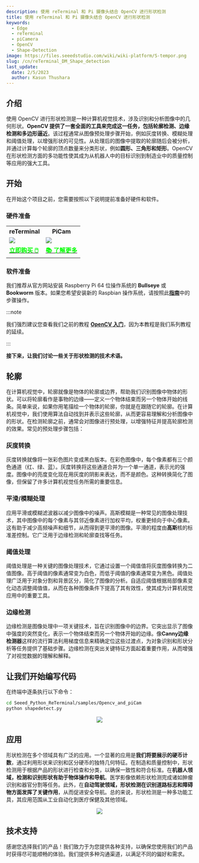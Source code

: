 ```yaml
---
description: 使用 reTerminal 和 Pi 摄像头结合 OpenCV 进行形状检测
title: 使用 reTerminal 和 Pi 摄像头结合 OpenCV 进行形状检测
keywords:
  - Edge
  - reTerminal 
  - piCamera
  - OpenCV
  - Shape-Detection
image: https://files.seeedstudio.com/wiki/wiki-platform/S-tempor.png
slug: /cn/reTerminal_DM_Shape_detection
last_update:
  date: 2/5/2023
  author: Kasun Thushara
---
```


## 介绍

使用 OpenCV 进行形状检测是一种计算机视觉技术，涉及识别和分析图像中的几何形状。**OpenCV 提供了一套全面的工具来完成这一任务，包括轮廓检测、边缘检测和多边形逼近**。该过程通常从图像预处理步骤开始，例如灰度转换、模糊处理和阈值处理，以增强形状的可见性。从处理后的图像中提取的轮廓随后会被分析，并通过计算每个轮廓的顶点数量来分类形状，例如**圆形、三角形和矩形**。OpenCV 在形状检测方面的多功能性使其成为从机器人中的目标识别到制造业中的质量控制等应用的强大工具。

## 开始

在开始这个项目之前，您需要按照以下说明提前准备好硬件和软件。

### 硬件准备

<div class="table-center">
	<table class="table-nobg">
    <tr class="table-trnobg">
      <th class="table-trnobg">reTerminal</th>
      <th class="table-trnobg">PiCam</th>
		</tr>
    <tr class="table-trnobg"></tr>
		<tr class="table-trnobg">
			<td class="table-trnobg"><div style={{textAlign:'center'}}><img src="https://files.seeedstudio.com/wiki/ReTerminal/frigate/reterminal.png" style={{width:300, height:'auto'}}/></div></td>
      <td class="table-trnobg"><div style={{textAlign:'center'}}><img src="https://files.seeedstudio.com/wiki/ReTerminal/Picam/picam2.jpg" style={{width:300, height:'auto'}}/></div></td>
		</tr>
    <tr class="table-trnobg"></tr>
		<tr class="table-trnobg">
			<td class="table-trnobg"><div class="get_one_now_container" style={{textAlign: 'center'}}><a class="get_one_now_item" href="https://www.seeedstudio.com/ReTerminal-with-CM4-p-4904.html?queryID=26220f25bcce77bc420c9c03059787c0&objectID=4904&indexName=bazaar_retailer_products">
              <strong><span><font color={'FFFFFF'} size={"4"}> 立即购买 🖱️</font></span></strong>
          </a></div></td>
      <td class="table-trnobg"><div class="get_one_now_container" style={{textAlign: 'center'}}><a class="get_one_now_item" href="https://wiki.seeedstudio.com/cn/reTerminal-piCam/"><strong><span><font color={'FFFFFF'} size={"4"}>📚 了解更多</font></span></strong></a></div></td>
        </tr>
    </table>
    </div>

### 软件准备

我们推荐从官方网站安装 Raspberry Pi 64 位操作系统的 **Bullseye** 或 **Bookworm** 版本。如果您希望安装新的 Raspbian 操作系统，请按照此[**指南**](https://wiki.seeedstudio.com/cn/reTerminal/#flash-raspberry-pi-os-64-bit-ubuntu-os-or-other-os-to-emmc)中的步骤操作。

:::note

我们强烈建议您查看我们之前的教程 [**OpenCV 入门**](https://wiki.seeedstudio.com/cn/reTerminal_DM_opencv/)，因为本教程是我们系列教程的延续。

:::

**接下来，让我们讨论一些关于形状检测的技术术语。**

## 轮廓

在计算机视觉中，轮廓就像是物体的轮廓或边界，帮助我们识别图像中物体的形状。可以将轮廓看作是事物的边缘——定义一个物体结束而另一个物体开始的线条。简单来说，如果你用笔描绘一个物体的轮廓，你就是在跟随它的轮廓。在计算机视觉中，我们使用算法自动找到并表示这些轮廓，从而更容易理解和分析图像中的形状。在检测轮廓之前，通常会对图像进行预处理，以增强特征并提高轮廓检测的效果。常见的预处理步骤包括：

### 灰度转换

灰度转换就像将一张彩色图片变成黑白版本。在彩色图像中，每个像素都有三个颜色通道（红、绿、蓝）。灰度转换将这些通道合并为一个单一通道，表示光的强度。图像中的亮度变化现在用灰度的阴影来表达，而不是颜色。这种转换简化了图像，但保留了许多计算机视觉任务所需的重要信息。

### 平滑/模糊处理

应用平滑或模糊滤波器以减少图像中的噪声。高斯模糊是一种常见的图像处理技术，其中图像中的每个像素与其邻近像素进行加权平均，权重更倾向于中心像素。这有助于减少高频噪声和细节，从而得到更平滑的图像。平滑的程度由**高斯**核的标准差控制。它广泛用于边缘检测和轮廓查找等任务。

### 阈值处理

阈值处理是一种关键的图像处理技术，它通过设置一个阈值值将灰度图像转换为二值图像。高于阈值的像素通常变为白色，而低于阈值的像素通常变为黑色。阈值处理广泛用于对象分割和背景区分，简化了图像的分析。自适应阈值根据局部像素变化动态调整阈值值，从而在各种图像条件下提高了其有效性，使其成为计算机视觉应用中的重要工具。

### 边缘检测

边缘检测是图像处理中一项关键技术，旨在识别图像中的边界。它突出显示了图像中强度的突然变化，表示一个物体结束而另一个物体开始的边缘。像**Canny边缘检测器**这样的流行算法利用梯度信息来精确定位这些过渡点，为对象识别和形状分析等任务提供了基础步骤。边缘检测在突出关键特征方面起着重要作用，从而增强了对视觉数据的理解和解释。

## 让我们开始编写代码

在终端中逐条执行以下命令：

```sh
cd Seeed_Python_ReTerminal/samples/Opencv_and_piCam
python shapedetect.py
```

<center><img width={800} src="https://files.seeedstudio.com/wiki/ReTerminal/opencv/shapedetection.png" /></center> 

## 应用

形状检测在多个领域具有广泛的应用。一个显著的应用是**我们将要展示的硬币计数**，通过利用形状来识别和区分硬币的独特几何特征。在制造和质量控制中，形状检测用于根据产品的形状进行检查和分类，以确保一致性和符合标准。在**机器人领域，检测和识别形状有助于物体操作和导航**。医学影像依赖形状检测完成诸如肿瘤识别和器官分割等任务。此外，在**自动驾驶领域，形状检测在识别道路标志和障碍物方面发挥了关键作用**，从而促进安全导航。总的来说，形状检测是一种多功能工具，其应用范围从工业自动化到医疗保健及其他领域。

<center><img width={800} src="https://files.seeedstudio.com/wiki/ReTerminal/opencv/coins1.PNG" /></center> 

## 技术支持

感谢您选择我们的产品！我们致力于为您提供各种支持，以确保您使用我们的产品时获得尽可能顺畅的体验。我们提供多种沟通渠道，以满足不同的偏好和需求。

<div class="button_tech_support_container">
<a href="https://forum.seeedstudio.com/" class="button_forum"></a> 
<a href="https://www.seeedstudio.com/contacts" class="button_email"></a>
</div>

<div class="button_tech_support_container">
<a href="https://discord.gg/eWkprNDMU7" class="button_discord"></a> 
<a href="https://github.com/Seeed-Studio/wiki-documents/discussions/69" class="button_discussion"></a>
</div>